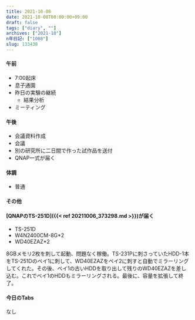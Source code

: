 ```yaml
---
title: 2021-10-08
date: 2021-10-08T00:00:00+09:00
draft: false
tags: ["diary", ""]
archives: ["2021-10"]
n年日記: ["1008"]
slug: 133438
---
```

#### 午前
- 7:00起床
- 息子通園
- 昨日の実験の継続
  - 結果分析
- ミーティング
#### 午後
- 会議資料作成
- 会議
- 別の研究所に二日間で作った試作品を送付
- QNAP一式が届く
#### 体調
- 普通
#### その他
#### [QNAPのTS-251D]({{< ref 20211006_373298.md >}})が届く
- TS-251D
- W4N2400CM-8G*2
- WD40EZAZ*2  

8GBメモリ2枚を刺して起動、問題なく稼働。TS-231Pに刺さっていたHDD-1本をTS-251Dのベイ1に刺して、WD40EZAZをベイ2に刺すと自動でミラーリングしてくれた。その後、ベイ1の古いHDDを取り出して残りのWD40EZAZを差し込む。これでベイ1のHDDもミラーリングされる。最後に、容量を拡張して終了。
#### 今日のTabs
なし